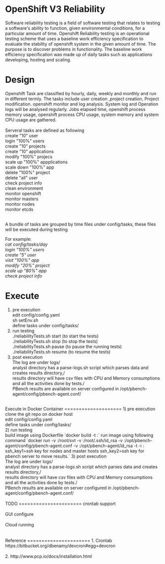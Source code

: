 OpenShift V3 Reliability 
===========================
Software reliability testing is a field of software testing that relates to testing a software's ability to function, given environmental conditions, for a particular amount of time.
Openshift Reliability testing is an operational testing scheme that uses a baseline work efficiency specification to evaluate the stability of openshift system in the given amount of time. The purpose is to discover problems in functionality. The baseline work efficiency specification was made up of daily tasks such as applications developing, hosting and scaling. 
<br/>

Design
===========================
Openshift Task are classified by hourly, daily, weekly and monthly and run in different termly.  The tasks include user creation ,project creation, Project modification. openshift monitor and log analysis. System log and Operation logs will be analysed regularly. Jobs elapsed time, openshift process memory usage, openshift process CPU usage, system memory and system CPU usage are gathered.<br/>
<br/>
Serveral tasks are defined as following<br/>
      create "10" user <br/>
      login "100%" users <br/>
      create "10" projects <br/>
      create "10" applications <br/>
      modify "100%" projecs <br/>
      scale up "100%" appplications <br/>
      scale down "100%" app <br/>
      delete "100%" project <br/>
      delete "all" user <br/>
      check project info <br/>
      clean environment <br/>
      monitor openshift <br/>
      monitor masters <br/>
      monitor nodes <br/>
      monitor etcds <br/>
<br/>

A bundle of tasks are grouped by time files under config/tasks, these files will be executed during testing <br/>

For example:<br/>
*cat config/tasks/day* <br/>
*login "100%" users*<br/>
*create "5" user*<br/>
*visit "100%" app*<br/>
*modify "20%" project*<br/>
*scale up "80%" app*<br/>
*check project info*<br/>

Execute
====================
1) pre execution<br/>
  edit config/config.yaml <br/>
  sh setEnv.sh<br/>
  define tasks under config/tasks/<br/>
2) run testing<br/>
   ./reliabilityTests.sh start (to start the tests)<br/>
   ./reliabilityTests.sh stop (to stop the tests)<br/>
   ./reliabilityTests.sh pause (to pause the running tests)<br/>
   ./reliabilityTests.sh resume (to resume the tests)<br/>
3) post execution<br/>
   The log are under logs/<br/>
   analyst directory has a parse-logs.sh script which parses data and creates results directory,/<br/>
   results directory will have csv files with CPU and Memory consumptions and all the activities done by tests./<br/>
   PBench results are available on server configured in /opt/pbench-agent/config/pbench-agent.conf/<br/>
<br/>
Execute in Docker Container
====================
1) pre execution<br/>
   clone the git repo on docker host<br/>
   edit config/config.yaml <br/>
   define tasks under config/tasks/<br/>
2) run testing<br/>
   build image using Dockerfile `docker build -t <image_name>:<version>`
   run image using following command
   `docker run -v <path_to_svt_clone>:/root/svt -v <ssh_key1>:/root/.ssh/id_rsa -v <updated_pbench-agent.conf>:/opt/pbench-agent/config/pbench-agent.conf -v <ssh_key2>:/opt/pbench-agent/id_rsa -t -i <image_name>:<version> <br/>
   ssh_key1=ssh key for nodes and master hosts
   ssh_key2=ssh key for pbench server to move results.`
3) post execution<br/>
   The log are under logs/<br/>
   analyst directory has a parse-logs.sh script which parses data and creates results directory,/<br/>
   results directory will have csv files with CPU and Memory consumptions and all the activities done by tests./<br/>
   PBench results are available on server configured in /opt/pbench-agent/config/pbench-agent.conf/<br/>
<br/>
TODO
======================
crontab support<br/><br/>
GUI configure<br/><br/>
Cloud running<br/><br/>
<br/>
Reference
======================
1. Crontab https://bitbucket.org/dbenamy/devcron#egg=devcron<br/><br/>
2. http://www.pcp.io/docs/installation.html<br/><br/>
